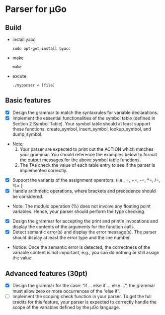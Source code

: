 # Parser for μGo

## Build 
* install yacc
    ```
    sudo apt-get install byacc
    ```
* make
    ```
    make
    ```
* excute
    ```
    ./myparser < [file]
    ```

## Basic features 
- [x] Design the grammar to match the syntaxrules for variable declarations. 
- [x] Implement the essential functionalities of the symbol table (defined in Section 2
Symbol Table). Your symbol table should at least support these functions:
create_symbol, insert_symbol, lookup_symbol, and dump_symbol. 
* Note: 
    1. Your parser are expected to print out the ACTION which matches your grammar. You should reference the examples below to format the output messages for
the above symbol table functions.
    2. The TAs check the value of each table entry to see if the parser is implemented correctly.
- [x] Support the variants of the assignment operators.
(i.e., =, +=, -=, *=, /=, %= ) 
- [x] Handle arithmetic operations, where brackets and precedence should be considered.
* Note: The modulo operation (%) does not involve any floating point variables. Hence,
your parser should perform the type checking.
- [x] Design the grammar for accepting the print and println invocations and display the
contents of the arguments for the function calls. 
- [x] Detect semantic error(s) and display the error message(s). The parser should display at
least the error type and the line number. 
* Notice: Once the semantic error is detected, the correctness of the variable content is not
important, e.g., you can do nothing or still assign the value.
## Advanced features (30pt)
- [x] Design the grammar for the case: “if ... else if ... else ...”, the grammar must allow zero or more occurrences of the “else if”. 
- [ ] Implement the scoping check function in your parser. To get the full credits for this
feature, your parser is expected to correctly handle the scope of the variables defined
by the μGo language.
